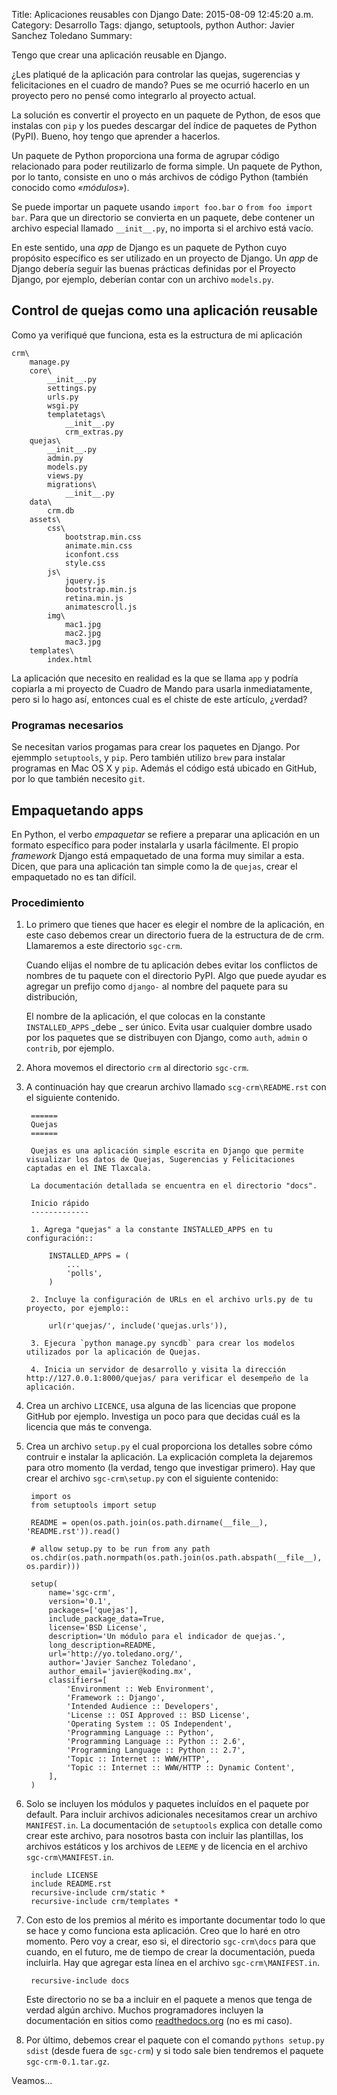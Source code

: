 Title: Aplicaciones reusables con Django
Date: 2015-08-09 12:45:20 a.m.
Category: Desarrollo
Tags:  django, setuptools, python
Author: Javier Sanchez Toledano
Summary: 



Tengo que crear una aplicación reusable en Django. 

¿Les platiqué de la aplicación para controlar las quejas, sugerencias y felicitaciones en el cuadro de mando? Pues se me ocurrió hacerlo en un proyecto pero no pensé como integrarlo al proyecto actual.

La solución es convertir el proyecto en un paquete de Python, de esos que instalas con `pip` y los puedes descargar del índice de paquetes de Python (PyPI). Bueno, hoy tengo que aprender a hacerlos.

<!--more-->

Un paquete de Python proporciona una forma de agrupar código relacionado para poder reutilizarlo de forma simple. Un paquete de Python, por lo tanto, consiste en uno o más archivos de código Python (también conocido como _«módulos»_).

Se puede importar un paquete usando `import foo.bar` o `from foo import bar`. Para que un directorio se convierta en un paquete, debe contener un archivo especial llamado `__init__.py`, no importa si el archivo está vacío.

En este sentido, una _app_ de Django es un paquete de Python cuyo propósito específico es ser utilizado en un proyecto de Django. Un _app_ de Django debería seguir las buenas prácticas definidas por el Proyecto Django, por ejemplo, deberían contar con un archivo `models.py`.

## Control de quejas como una aplicación reusable

Como ya verifiqué que funciona, esta es la estructura de mi aplicación

```
crm\
    manage.py
    core\
        __init__.py
        settings.py
        urls.py
        wsgi.py
        templatetags\
            __init__.py
            crm_extras.py
    quejas\
        __init__.py
        admin.py
        models.py
        views.py
        migrations\
            __init__.py
    data\
        crm.db
    assets\
        css\
            bootstrap.min.css
            animate.min.css
            iconfont.css
            style.css
        js\
            jquery.js
            bootstrap.min.js
            retina.min.js
            animatescroll.js
        img\
            mac1.jpg
            mac2.jpg
            mac3.jpg
    templates\
        index.html
```

La aplicación que necesito en realidad es la que se llama `app` y podría copiarla a mi proyecto de Cuadro de Mando para usarla inmediatamente, pero si lo hago así, entonces cual es el chiste de este artículo, ¿verdad?

### Programas necesarios

Se necesitan varios progamas para crear los paquetes en Django. Por ejemmplo `setuptools`, y `pip`. Pero también utilizo `brew` para instalar programas en Mac OS X y `pip`. Además el código está ubicado en GitHub, por lo que también necesito `git`.

## Empaquetando apps

En Python, el verbo _empaquetar_ se refiere a preparar una aplicación en un formato específico para poder instalarla y usarla fácilmente. El propio _framework_ Django está empaquetado de una forma muy similar a esta. Dicen, que para una aplicación tan simple como la de `quejas`, crear el empaquetado no es tan difícil.

### Procedimiento

1. Lo primero que tienes que hacer es elegir el nombre de la aplicación, en este caso debemos crear un directorio fuera de la estructura de de crm. Llamaremos a este directorio `sgc-crm`.

    Cuando elijas el nombre de tu aplicación debes evitar los conflictos de nombres de tu paquete con el directorio PyPI. Algo que puede ayudar es agregar un prefijo como `django-` al nombre del paquete para su distribución,
     
    El nombre de la aplicación, el que colocas en la constante `INSTALLED_APPS` _debe _ ser único. Evita usar cualquier dombre usado por los paquetes que se distribuyen con Django, como `auth`, `admin` o `contrib`, por ejemplo.

1. Ahora movemos el directorio `crm` al directorio `sgc-crm`.

1. A continuación hay que crearun archivo llamado `scg-crm\README.rst` con el siguiente contenido.

        ======
        Quejas
        ======

        Quejas es una aplicación simple escrita en Django que permite visualizar los datos de Quejas, Sugerencias y Felicitaciones captadas en el INE Tlaxcala. 

        La documentación detallada se encuentra en el directorio "docs".
        
        Inicio rápido
        -------------
        
        1. Agrega "quejas" a la constante INSTALLED_APPS en tu configuración::
        
            INSTALLED_APPS = (
                ...
                'polls',
            )
        
        2. Incluye la configuración de URLs en el archivo urls.py de tu proyecto, por ejemplo::
            
            url(r'quejas/', include('quejas.urls')),

        3. Ejecura `python manage.py syncdb` para crear los modelos utilizados por la aplicación de Quejas.
        
        4. Inicia un servidor de desarrollo y visita la dirección http://127.0.0.1:8000/quejas/ para verificar el desempeño de la aplicación.

1. Crea un archivo `LICENCE`, usa alguna de las licencias que propone GitHub por ejemplo. Investiga un poco para que decidas cuál es la licencia que más te convenga.

1. Crea un archivo `setup.py` el cual proporciona los detalles sobre cómo contruir e instalar la aplicación. La explicación completa la dejaremos para otro momento (la verdad, tengo que investigar primero). Hay que crear el archivo `sgc-crm\setup.py` con el siguiente contenido:

        import os
        from setuptools import setup

        README = open(os.path.join(os.path.dirname(__file__), 'README.rst')).read()

        # allow setup.py to be run from any path
        os.chdir(os.path.normpath(os.path.join(os.path.abspath(__file__), os.pardir)))

        setup(
            name='sgc-crm',
            version='0.1',
            packages=['quejas'],
            include_package_data=True,
            license='BSD License',  
            description='Un módulo para el indicador de quejas.',
            long_description=README,
            url='http://yo.toledano.org/',
            author='Javier Sanchez Toledano',
            author_email='javier@koding.mx',
            classifiers=[
                'Environment :: Web Environment',
                'Framework :: Django',
                'Intended Audience :: Developers',
                'License :: OSI Approved :: BSD License', 
                'Operating System :: OS Independent',
                'Programming Language :: Python',
                'Programming Language :: Python :: 2.6',
                'Programming Language :: Python :: 2.7',
                'Topic :: Internet :: WWW/HTTP',
                'Topic :: Internet :: WWW/HTTP :: Dynamic Content',
            ],
        )

1. Solo se incluyen los módulos y paquetes incluídos en el paquete por default. Para incluir archivos adicionales necesitamos crear un archivo `MANIFEST.in`. La documentación de `setuptools` explica con detalle como crear este archivo, para nosotros basta con incluir las plantillas, los archivos estáticos y los archivos de `LEEME` y de licencia en el archivo `sgc-crm\MANIFEST.in`.

        include LICENSE
        include README.rst
        recursive-include crm/static *
        recursive-include crm/templates *

1. Con esto de los premios al mérito es importante documentar todo lo que se hace y como funciona esta aplicación. Creo que lo haré en otro momento. Pero voy a crear, eso si, el directorio `sgc-crm\docs` para que cuando, en el futuro, me de tiempo de crear la documentación, pueda incluirla. Hay que agregar esta línea en el archivo `sgc-crm\MANIFEST.in`.

        recursive-include docs 

    Este directorio no se ba a incluir en el paquete a menos que tenga de verdad algún archivo. Muchos programadores incluyen la documentación en sitios como [readthedocs.org](https://readthedocs.org/) (no es mi caso).

1. Por último, debemos crear el paquete con el comando `pythons setup.py sdist` (desde fuera de `sgc-crm`) y si todo sale bien tendremos el paquete `sgc-crm-0.1.tar.gz`.

Veamos...
